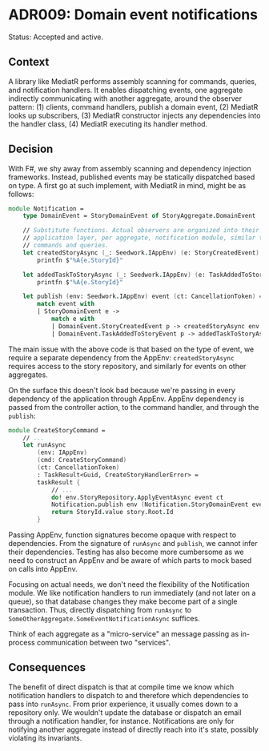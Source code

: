 # ADR009: Domain event notifications

Status: Accepted and active.

## Context

A library like MediatR performs assembly scanning for commands, queries, and
notification handlers. It enables dispatching events, one aggregate indirectly
communicating with another aggregate, around the observer pattern: (1) clients,
command handlers, publish a domain event, (2) MediatR looks up subscribers, (3)
MediatR constructor injects any dependencies into the handler class, (4) MediatR
executing its handler method.

## Decision

With F#, we shy away from assembly scanning and dependency injection frameworks.
Instead, published events may be statically dispatched based on type. A first go
at such implement, with MediatR in mind, might be as follows:

```fsharp
module Notification =
    type DomainEvent = StoryDomainEvent of StoryAggregate.DomainEvent

    // Substitute functions. Actual observers are organized into their own
    // application layer, per aggregate, notification module, similar to
    // commands and queries.
    let createdStoryAsync (_: Seedwork.IAppEnv) (e: StoryCreatedEvent) (_: CancellationToken) =
        printfn $"%A{e.StoryId}"

    let addedTaskToStoryAsync (_: Seedwork.IAppEnv) (e: TaskAddedToStoryEvent) (_: CancellationToken) =
        printfn $"%A{e.StoryId}"

    let publish (env: Seedwork.IAppEnv) event (ct: CancellationToken) =
        match event with
        | StoryDomainEvent e ->
            match e with
            | DomainEvent.StoryCreatedEvent p -> createdStoryAsync env p ct
            | DomainEvent.TaskAddedToStoryEvent p -> addedTaskToStoryAsync env p ct
```

The main issue with the above code is that based on the type of event, we
require a separate dependency from the AppEnv: `createdStoryAsync` requires
access to the story repository, and similarly for events on other aggregates.

On the surface this doesn't look bad because we're passing in every dependency
of the application through AppEnv. AppEnv dependency is passed from the
controller action, to the command handler, and through the `publish`:

```fsharp
module CreateStoryCommand =
    // ...
    let runAsync
        (env: IAppEnv)
        (cmd: CreateStoryCommand)
        (ct: CancellationToken)
        : TaskResult<Guid, CreateStoryHandlerError> =
        taskResult {
            // ...
            do! env.StoryRepository.ApplyEventAsync event ct
            Notification.publish env (Notification.StoryDomainEvent event) ct
            return StoryId.value story.Root.Id
        }
```

Passing AppEnv, function signatures become opaque with respect to dependencies.
From the signature of `runAsync` and `publish`, we cannot infer their
dependencies. Testing has also become more cumbersome as we need to construct an
AppEnv and be aware of which parts to mock based on calls into AppEnv.

Focusing on actual needs, we don't need the flexibility of the Notification
module. We like notification handlers to run immediately (and not later on a
queue), so that database changes they make become part of a single transaction.
Thus, directly dispatching from `runAsync` to
`SomeOtherAggregate.SomeEventNotificationAsync` suffices.

Think of each aggregate as a "micro-service" an message passing as in-process
communication between two "services".

## Consequences

The benefit of direct dispatch is that at compile time we know which
notification handlers to dispatch to and therefore which dependencies to pass
into `runAsync`. From prior experience, it usually comes down to a repository
only. We wouldn't update the database or dispatch an email through a
notification handler, for instance. Notifications are only for notifying another
aggregate instead of directly reach into it's state, possibly violating its
invariants.
